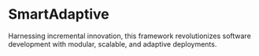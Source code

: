 # SmartAdaptive
Harnessing incremental innovation, this framework revolutionizes software development with modular, scalable, and adaptive deployments.

